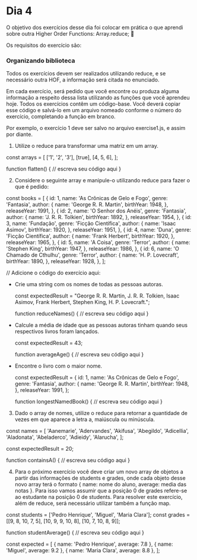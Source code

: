 # Dia 4

O objetivo dos exercícios desse dia foi colocar em prática o que aprendi sobre outra Higher Order Functions: Array.reduce; 🚀 

Os requisitos do exercício são:

### Organizando biblioteca

 Todos os exercícios devem ser realizados utilizando reduce, e se necessário outra HOF, a informação será citada no enunciado.

 Em cada exercício, será pedido que você encontre ou produza alguma informação a respeito dessa lista utilizando as funções que você aprendeu hoje. Todos os exercícios contêm um código-base. Você deverá copiar esse código e salvá-lo em um arquivo nomeado conforme o número do exercício, completando a função em branco.

 Por exemplo, o exercício 1 deve ser salvo no arquivo exercise1.js, e assim por diante.

1. Utilize o reduce para transformar uma matriz em um array.

  const arrays = [
    ['1', '2', '3'],
    [true],
    [4, 5, 6],
  ];

  function flatten() {
    // escreva seu código aqui
  }

2. Considere o seguinte array e manipule-o utilizando reduce para fazer o que é pedido:

  const books = [
    {
      id: 1,
      name: 'As Crônicas de Gelo e Fogo',
      genre: 'Fantasia',
      author: {
        name: 'George R. R. Martin',
        birthYear: 1948,
      },
      releaseYear: 1991,
    },
    {
      id: 2,
      name: 'O Senhor dos Anéis',
      genre: 'Fantasia',
      author: {
        name: 'J. R. R. Tolkien',
        birthYear: 1892,
      },
      releaseYear: 1954,
    },
    {
      id: 3,
      name: 'Fundação',
      genre: 'Ficção Científica',
      author: {
        name: 'Isaac Asimov',
        birthYear: 1920,
      },
      releaseYear: 1951,
    },
    {
      id: 4,
      name: 'Duna',
      genre: 'Ficção Científica',
      author: {
        name: 'Frank Herbert',
        birthYear: 1920,
      },
      releaseYear: 1965,
    },
    {
      id: 5,
      name: 'A Coisa',
      genre: 'Terror',
      author: {
        name: 'Stephen King',
        birthYear: 1947,
      },
      releaseYear: 1986,
    },
    {
      id: 6,
      name: 'O Chamado de Cthulhu',
      genre: 'Terror',
      author: {
        name: 'H. P. Lovecraft',
        birthYear: 1890,
      },
      releaseYear: 1928,
    },
  ];

  // Adicione o código do exercício aqui:

 - Crie uma string com os nomes de todas as pessoas autoras.

    const expectedResult = "George R. R. Martin, J. R. R. Tolkien, Isaac Asimov, Frank Herbert, Stephen King, H. P. Lovecraft.";

    function reduceNames() {
      // escreva seu código aqui
    }

 - Calcule a média de idade que as pessoas autoras tinham quando seus respectivos livros foram lançados.

    const expectedResult = 43;

    function averageAge() {
      // escreva seu código aqui
    }

 - Encontre o livro com o maior nome.

    const expectedResult = {
      id: 1,
      name: 'As Crônicas de Gelo e Fogo',
      genre: 'Fantasia',
      author: {
        name: 'George R. R. Martin',
        birthYear: 1948,
      },
      releaseYear: 1991,
    };

    function longestNamedBook() {
      // escreva seu código aqui
    }

3. Dado o array de nomes, utilize o reduce para retornar a quantidade de vezes em que aparece a letra a, maiúscula ou minúscula.

  const names = [
    'Aanemarie', 'Adervandes', 'Akifusa',
    'Abegildo', 'Adicellia', 'Aladonata',
    'Abeladerco', 'Adieidy', 'Alarucha',
  ];

  const expectedResult = 20;

  function containsA() {
    // escreva seu código aqui
  }

4. Para o próximo exercício você deve criar um novo array de objetos a partir das informações de students e grades, onde cada objeto desse novo array terá o formato { name: nome do aluno, average: media das notas }. Para isso vamos assumir que a posição 0 de grades refere-se ao estudante na posição 0 de students. Para resolver este exercício, além de reduce, será necessário utilizar também a função map.

  const students = ['Pedro Henrique', 'Miguel', 'Maria Clara'];
  const grades = [[9, 8, 10, 7, 5], [10, 9, 9, 10, 8], [10, 7, 10, 8, 9]];

  function studentAverage() {
    // escreva seu código aqui
  }

  const expected = [
    { name: 'Pedro Henrique', average: 7.8 },
    { name: 'Miguel', average: 9.2 },
    { name: 'Maria Clara', average: 8.8 },
  ];
